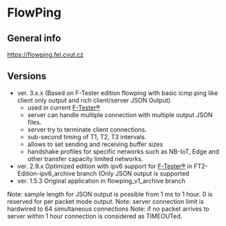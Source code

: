 FlowPing
===========
## General info
https://flowping.fel.cvut.cz

## Versions
* ver. 3.x.x (Based on F-Tester edition flowping with basic icmp ping like client only output and rich client/server JSON Output)
  * used in current [F-Tester®](https://f-tester.fel.cvut.cz/en) 
  * server can handle multiple connection with multiple output JSON files.
  * server try to terminate client connections.
  * sub-second timing of T1, T2, T3 intervals.
  * allows to set sending and receiving buffer sizes
  * handshake profiles for specific networks such as NB-IoT, Edge and other transfer capacity limited networks. 
* ver. 2.9.x Optimized edition with ipv6 support for [F-Tester®](https://f-tester.fel.cvut.cz/en) in FT2-Edition-ipv6_archive branch (Only JSON output is supported
* ver. 1.5.3 Original application in flowping_v1_archive branch 

Note: sample length for JSON output is possible from 1 ms to 1 hour. 0 is reserved for per packet mode output.
Note: server connection limit is hardwired to 64 simultaneous connections
Note: if no packet arrives to server within 1 hour connection is considered as TIMEOUTed.
